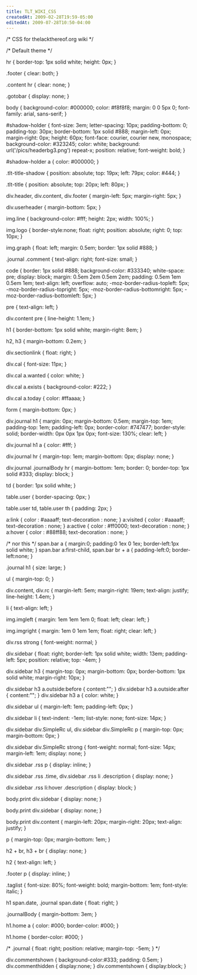 ```yaml
---
title: TLT_WIKI_CSS
createdAt: 2009-02-28T19:59-05:00
editedAt: 2009-07-28T10:50-04:00
---
```


/* CSS for thelackthereof.org wiki */

/* Default theme */

hr {
  border-top: 1px solid white;
  height: 0px;
}

.footer {
  clear: both;
}

.content hr {
  clear: none;
}

.gotobar {
  display: none;
}

body {
  background-color: #000000;
  color: #f8f8f8;
  margin: 0 0 5px 0;
  font-family: arial, sans-serif;
}

#shadow-holder {
  font-size: 3em;
  letter-spacing: 10px;
  padding-bottom: 0;
  padding-top: 30px;
  border-bottom: 1px solid #888;
  margin-left: 0px;
  margin-right: 0px;
  height: 60px;
  font-face: courier, courier new, monospace;
  background-color: #323245;
  color: white;
  background: url('/pics/headerbg3.png') repeat-x;
  position: relative;
  font-weight: bold;
}

#shadow-holder a {
  color: #000000;
}

.tlt-title-shadow {
  position: absolute;
  top: 19px;
  left: 79px;
  color: #444;
}

.tlt-title {
  position: absolute;
  top: 20px;
  left: 80px;
}

div.header, div.content, div.footer {
  margin-left: 5px;
  margin-right: 5px;
}
 
div.userheader {
  margin-bottom: 5px;
}

img.line {
  background-color: #fff;
  height: 2px;
  width: 100%;
}

img.logo {
  border-style:none;
  float: right;
  position: absolute;
  right: 0;
  top: 10px;
}

img.graph {
  float: left;
  margin: 0.5em;
  border: 1px solid #888;
}

.journal .comment {
  text-align: right;
  font-size: small;
}

code {
  border: 1px solid #888;
  background-color: #333340;
  white-space: pre;
  display: block;
  margin: 0.5em 2em 0.5em 2em;
  padding: 0.5em 1em 0.5em 1em;
  text-align: left;
  overflow: auto;
  -moz-border-radius-topleft: 5px;
  -moz-border-radius-topright: 5px;
  -moz-border-radius-bottomright: 5px;
  -moz-border-radius-bottomleft: 5px;
}

pre {
  text-align: left;
}

div.content pre {
  line-height: 1.1em;
}

h1 {
  border-bottom: 1px solid white;
  margin-right: 8em;
}

h2, h3 {
  margin-bottom: 0.2em;
}

div.sectionlink {
  float: right;
}

div.cal {
  font-size: 11px;
}

div.cal a.wanted {
  color: white;
}

div.cal a.exists {
  background-color: #222;
}

div.cal a.today {
  color: #ffaaaa;
}

form {
  margin-bottom: 0px;
}

div.journal h1 {
  margin: 0px;
  margin-bottom: 0.5em;
  margin-top: 1em;
  padding-top: 1em;
  padding-left: 0px;
  border-color: #747477;
  border-style: solid;
  border-width: 0px 0px 1px 0px;
  font-size: 130%;
  clear: left;
}

div.journal h1 a {
  color: #fff;
}

div.journal hr {
  margin-top: 1em;
  margin-bottom: 0px;
  display: none;
}

div.journal .journalBody hr {
  margin-bottom: 1em;
  border: 0;
  border-top: 1px solid #333;
  display: block;
}

td {
  border: 1px solid white;
}

table.user {
  border-spacing: 0px;
}

table.user td, table.user th {
  padding: 2px;
}

a:link    { color : #aaaaff; text-decoration : none; }
a:visited { color : #aaaaff; text-decoration : none; }
a:active  { color : #ff0000; text-decoration : none; }
a:hover   { color : #88ff88; text-decoration : none; }

/* nor this */
span.bar a {
        margin:0;
        padding:0 1ex 0 1ex;
        border-left:1px solid white;
    }
    span.bar a:first-child, span.bar br + a {
        padding-left:0;
        border-left:none;
    }

.journal h1 { size: large; }

ul { margin-top: 0; }

div.content, div.rc {
  margin-left: 5em;
  margin-right: 19em;
  text-align: justify;
  line-height: 1.4em;
}

li {
  text-align: left;
}

img.imgleft {
  margin: 1em 1em 1em 0;
  float: left;
  clear: left;
}

img.imgright {
  margin: 1em 0 1em 1em;
  float: right;
  clear: left;
}

div.rss strong {
  font-weight: normal;
}

div.sidebar {
  float: right;
  border-left: 1px solid white;
  width: 13em;
  padding-left: 5px;
  position: relative;
  top: -4em;
}

div.sidebar h3 {
  margin-top: 0px;
  margin-bottom: 0px;
  border-bottom: 1px solid white;
  margin-right: 10px;
}

div.sidebar h3 a.outside:before { content:""; }
div.sidebar h3 a.outside:after { content:""; }
div.sidebar h3 a { color: white; }

div.sidebar ul {
  margin-left: 1em;
  padding-left: 0px;
}

div.sidebar li {
  text-indent: -1em;
  list-style: none;
  font-size: 14px;
}

div.sidebar div.SimpleRc ul,
div.sidebar div.SimpleRc p {
  margin-top: 0px;
  margin-bottom: 0px;
}

div.sidebar div.SimpleRc strong {
  font-weight: normal;
  font-size: 14px;
  margin-left: 1em;
  display: none;
}

div.sidebar .rss p {
  display: inline;
}

div.sidebar .rss .time,
div.sidebar .rss li .description {
  display: none;
}

div.sidebar .rss li:hover .description {
  display: block;
}

body.print div.sidebar {
  display: none;
}

body.print div.sidebar {
  display: none;
}

body.print div.content {
  margin-left: 20px;
  margin-right: 20px;
  text-align: justify;
}

p {
  margin-top: 0px;
  margin-bottom: 1em;
}

h2 + br, h3 + br {
  display: none;
}

h2 {
  text-align: left;
}

.footer p {
  display: inline;
}

.taglist {
  font-size: 80%;
  font-weight: bold;
  margin-bottom: 1em;
  font-style: italic;
}

h1 span.date,
.journal span.date {
  float: right;
}

.journalBody {
  margin-bottom: 3em;
}

h1.home a {
  color: #000;
  border-color: #000;
}

h1.home {
  border-color: #000;
}

/*
.journal {
  float: right;
  position: relative;
   margin-top: -5em;
}
*/

div.commentshown { background-color:#333; padding: 0.5em; }
div.commenthidden { display:none; }
div.commentshown { display:block; }


